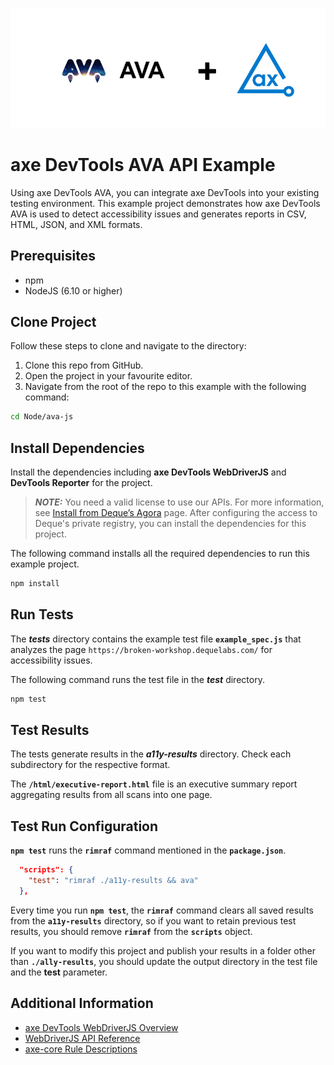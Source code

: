 ![logo](./docs/logo.png)

# axe DevTools AVA API Example

Using axe DevTools AVA, you can integrate axe DevTools into your existing testing environment. This example project demonstrates how axe DevTools AVA is used to detect accessibility issues and generates reports in CSV, HTML, JSON, and XML formats.

## Prerequisites

- npm
- NodeJS (6.10 or higher)

## Clone Project

Follow these steps to clone and navigate to the directory:
1. Clone this repo from GitHub.
2. Open the project in your favourite editor.
3. Navigate from the root of the repo to this example with the following command:

```sh
cd Node/ava-js
```

## Install Dependencies

Install the dependencies including **axe DevTools WebDriverJS** and **DevTools Reporter** for the project.

> **_NOTE:_**
>You need a valid license to use our APIs. For more information, see [Install from Deque’s Agora](https://docs.deque.com/devtools-html/4.0.0/en/node-pl-install-agora) page. After configuring the access to Deque's private registry, you can install the dependencies for this project.

The following command installs all the required dependencies to run this example project.

```sh
npm install
```

## Run Tests

The **_tests_** directory contains the example test file **`example_spec.js`** that analyzes the page `https://broken-workshop.dequelabs.com/` for accessibility issues.

The following command runs the test file in the **_test_** directory.

```sh
npm test
```

## Test Results

The tests generate results in the **_a11y-results_** directory. Check each subdirectory for the respective format.

The **`/html/executive-report.html`** file is an executive summary report aggregating results from all scans into one page.


## Test Run Configuration

**`npm test`** runs the **`rimraf`** command mentioned in the **`package.json`**.

```json
  "scripts": {
    "test": "rimraf ./a11y-results && ava"
  },
```

Every time you run **`npm test`**, the **`rimraf`** command clears all saved results from the **`a11y-results`** directory, so if you want to retain previous test results, you should remove **`rimraf`** from the **`scripts`** object. 

If you want to modify this project and publish your results in a folder other than **`./ally-results`**, you should update the output directory in the test file and the **test** parameter. 


## Additional Information

- [axe DevTools WebDriverJS Overview](https://docs.deque.com/devtools-html/4.0.0/en/node-wj-overview)
- [WebDriverJS API Reference](https://docs.deque.com/devtools-html/4.0.0/en/node-wj-ref-overview)
- [axe-core Rule Descriptions](https://github.com/dequelabs/axe-core/blob/master/doc/rule-descriptions.md)
